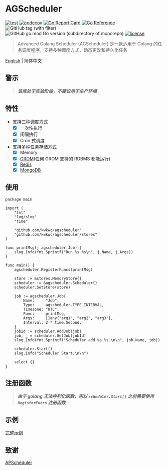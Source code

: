 # AGScheduler

[![test](https://github.com/kwkwc/agscheduler/actions/workflows/test.yml/badge.svg)](https://github.com/kwkwc/agscheduler/actions/workflows/test.yml)
[![codecov](https://codecov.io/gh/kwkwc/agscheduler/branch/main/graph/badge.svg)](https://codecov.io/gh/kwkwc/agscheduler)
[![Go Report Card](https://goreportcard.com/badge/github.com/kwkwc/agscheduler)](https://goreportcard.com/report/github.com/kwkwc/agscheduler)
[![Go Reference](https://pkg.go.dev/badge/github.com/kwkwc/agscheduler.svg)](https://pkg.go.dev/github.com/kwkwc/agscheduler)
![GitHub tag (with filter)](https://img.shields.io/github/v/tag/kwkwc/agscheduler)
![GitHub go.mod Go version (subdirectory of monorepo)](https://img.shields.io/github/go-mod/go-version/kwkwc/agscheduler)
[![license](https://img.shields.io/github/license/kwkwc/agscheduler)](https://github.com/kwkwc/agscheduler/blob/main/LICENSE)

> Advanced Golang Scheduler (AGScheduler) 是一款适用于 Golang 的任务调度程序，支持多种调度方式，动态更改和持久化任务

[English](README.md) | 简体中文

## 警示

> **_该库处于实验阶段，不建议用于生产环境_**

## 特性

- 支持三种调度方式
  - [x] 一次性执行
  - [x] 间隔执行
  - [x] Cron 式调度
- 支持多种任务存储方式
  - [x] Memory
  - [x] [GROM](https://gorm.io/)(任何 GROM 支持的 RDBMS 都能运行)
  - [x] [Redis](https://redis.io/)
  - [x] [MongoDB](https://www.mongodb.com/)

## 使用

```golang
package main

import (
	"fmt"
	"log/slog"
	"time"

	"github.com/kwkwc/agscheduler"
	"github.com/kwkwc/agscheduler/stores"
)

func printMsg(j agscheduler.Job) {
	slog.Info(fmt.Sprintf("Run %s %s\n", j.Name, j.Args))
}

func main() {
	agscheduler.RegisterFuncs(printMsg)

	store := &stores.MemoryStore{}
	scheduler := &agscheduler.Scheduler{}
	scheduler.SetStore(store)

	job := agscheduler.Job{
		Name:     "Job",
		Type:     agscheduler.TYPE_INTERVAL,
		Timezone: "UTC",
		Func:     printMsg,
		Args:     []any{"arg1", "arg2", "arg3"},
		Interval: 2 * time.Second,
	}
	jobId := scheduler.AddJob(job)
	job, _ = scheduler.GetJob(jobId)
	slog.Info(fmt.Sprintf("Scheduler add %s %s.\n\n", job.Name, job))

	scheduler.Start()
	slog.Info("Scheduler Start.\n\n")

	select {}
}
```

## 注册函数

> **_由于 golang 无法序列化函数，所以 `scheduler.Start()` 之前需要使用 `RegisterFuncs` 注册函数_**

## 示例

[完整示例][examples]

## 致谢

[APScheduler](https://github.com/agronholm/apscheduler/tree/3.x)

[examples]: https://github.com/kwkwc/agscheduler/tree/main/examples
